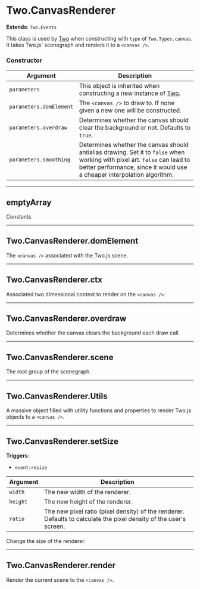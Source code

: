 # Two.CanvasRenderer


__Extends__: `Two.Events`


This class is used by [Two](/documentation/) when constructing with `type` of `Two.Types.canvas`. It takes Two.js' scenegraph and renders it to a `<canvas />`.


### Constructor


| Argument | Description |
| ---- | ----------- |
| `parameters` | This object is inherited when constructing a new instance of [Two](/documentation/). |
| `parameters.domElement` | The `<canvas />` to draw to. If none given a new one will be constructed. |
| `parameters.overdraw` | Determines whether the canvas should clear the background or not. Defaults to `true`. |
| `parameters.smoothing` | Determines whether the canvas should antialias drawing. Set it to `false` when working with pixel art. `false` can lead to better performance, since it would use a cheaper interpolation algorithm. |



---

<div class="global">

## emptyArray










Constants



</div>



---

<div class="instance">

## Two.CanvasRenderer.domElement






The `<canvas />` associated with the Two.js scene.









</div>



---

<div class="instance">

## Two.CanvasRenderer.ctx






Associated two dimensional context to render on the `<canvas />`.









</div>



---

<div class="instance">

## Two.CanvasRenderer.overdraw






Determines whether the canvas clears the background each draw call.









</div>



---

<div class="instance">

## Two.CanvasRenderer.scene






The root group of the scenegraph.









</div>



---

<div class="static">

## Two.CanvasRenderer.Utils






A massive object filled with utility functions and properties to render Two.js objects to a `<canvas />`.









</div>



---

<div class="instance">

## Two.CanvasRenderer.setSize




__Triggers__:

+ `event:resize`






| Argument | Description |
| ---- | ----------- |
| `width` | The new width of the renderer. |
| `height` | The new height of the renderer. |
| `ratio` | The new pixel ratio (pixel density) of the renderer. Defaults to calculate the pixel density of the user's screen. |


Change the size of the renderer.



</div>



---

<div class="instance">

## Two.CanvasRenderer.render










Render the current scene to the `<canvas />`.



</div>


